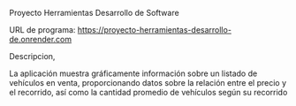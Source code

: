 Proyecto Herramientas Desarrollo de Software

URL de programa: https://proyecto-herramientas-desarrollo-de.onrender.com

Descripcion,

La aplicación muestra gráficamente información sobre un listado de vehículos en venta, 
proporcionando datos sobre la relación entre el precio y el recorrido, 
así como la cantidad promedio de vehículos según su recorrido